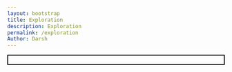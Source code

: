 ```yaml
---
layout: bootstrap
title: Exploration
description: Exploration
permalink: /exploration
Author: Darsh
---
```


<!-- Bootstrap CSS for styling -->
<link href="https://stackpath.bootstrapcdn.com/bootstrap/4.5.2/css/bootstrap.min.css" rel="stylesheet">

<script type="module">
import { pythonURI, fetchOptions } from '{{ site.baseurl }}/assets/js/api/config.js';

function showPopup(message) {
  const popup = document.createElement("div");
  popup.textContent = message;
  Object.assign(popup.style, {
    position: "fixed", top: "50%", left: "50%", transform: "translate(-50%, -50%)",
    backgroundColor: "rgba(0, 0, 0, 0.8)", color: "white", padding: "20px",
    borderRadius: "8px", zIndex: "1000", textAlign: "center", fontSize: "18px"
  });
  document.body.appendChild(popup);
  setTimeout(() => document.body.removeChild(popup), 1000); // Popup lasts 1 second
}

async function updatePoints(points) {
  try {
    const response = await fetch(`${pythonURI}/api/points`, {
      ...fetchOptions,
      method: 'POST',
      headers: { 'Content-Type': 'application/json' },
      body: JSON.stringify({ points })
    });
    const data = await response.json();
    if (response.ok) {
      showPopup("You gained 10 points!");
    }
  } catch (error) {
    console.error('Error updating points:', error);
  }
}

document.addEventListener('DOMContentLoaded', function () {
  const gameContainer = document.getElementById('game-container');
  const infoContainer = document.getElementById('info-container');
  const joystickContainer = document.getElementById('joystick-container');

  if (!gameContainer || !infoContainer || !joystickContainer) {
    console.error('Required containers are missing in the DOM.');
    return;
  }

  const canvas = document.createElement('canvas');
  gameContainer.appendChild(canvas);
  canvas.width = 800;
  canvas.height = 600;
  const ctx = canvas.getContext('2d');

  const player = { x: 100, y: 100, size: 15, speed: 2, dx: 0, dy: 0 };
  let discovered = new Set();
  let points = 0;

  const organelles = [
    { name: "Nucleus", x: 400, y: 300, r: 30, desc: "Controls cell activities and contains DNA." },
    { name: "Chloroplast", x: 600, y: 150, r: 25, desc: "Performs photosynthesis." },
    { name: "Vacuole", x: 200, y: 450, r: 35, desc: "Stores nutrients and waste products." },
    { name: "Cell Wall", x: 700, y: 500, r: 20, desc: "Provides structural support." },
    { name: "Cell Membrane", x: 100, y: 300, r: 20, desc: "Regulates what enters and leaves the cell." },
    { name: "Cytoplasm", x: 350, y: 100, r: 20, desc: "Gel-like substance where organelles reside." },
    { name: "Mitochondrion", x: 500, y: 400, r: 25, desc: "Produces energy for the cell." },
    { name: "Ribosome", x: 250, y: 200, r: 15, desc: "Synthesizes proteins." },
    { name: "Golgi Apparatus", x: 450, y: 500, r: 20, desc: "Modifies and packages proteins." },
    { name: "Endoplasmic Reticulum", x: 150, y: 100, r: 20, desc: "Transports materials within the cell." }
  ];

  // Load organelle images
  const organelleImages = {
    "Nucleus": new Image(),
    "Chloroplast": new Image(),
    "Vacuole": new Image(),
    "Cell Wall": new Image(),
    "Cell Membrane": new Image(),
    "Cytoplasm": new Image(),
    "Mitochondrion": new Image(),
    "Ribosome": new Image(),
    "Golgi Apparatus": new Image(),
    "Endoplasmic Reticulum": new Image()
  };

  // Set image sources from the 'images' folder
  organelleImages["Nucleus"].src = "images/nucleus.png";
  organelleImages["Chloroplast"].src = "images/chloroplast.png";
  organelleImages["Vacuole"].src = "images/cytoplasm.png";
  organelleImages["Cell Wall"].src = "images/cellwall.png";
  organelleImages["Cell Membrane"].src = "images/cellmembrane.png";
  organelleImages["Cytoplasm"].src = "images/cytoplasm.png";
  organelleImages["Mitochondrion"].src = "images/mitochondria.png";
  organelleImages["Ribosome"].src = "images/ribosome.png";
  organelleImages["Golgi Apparatus"].src = "images/golgi.png";
  organelleImages["Endoplasmic Reticulum"].src = "images/er.png";

  // UI elements
  const progressSpan = document.createElement('span');
  const progressDiv = document.createElement('div');
  progressDiv.classList.add('mb-3');
  progressDiv.innerHTML = "<strong>Organelles Discovered:</strong> ";
  progressDiv.appendChild(progressSpan);
  infoContainer.appendChild(progressDiv);

  const pointsDiv = document.createElement('div');
  pointsDiv.classList.add('mb-3');
  pointsDiv.innerHTML = `<strong>Points:</strong> <span id="points-counter">0</span>`;
  infoContainer.appendChild(pointsDiv);

  const infoBox = document.createElement('div');
  infoContainer.appendChild(infoBox);

  const joystickDiv = document.createElement('div');
  joystickContainer.appendChild(joystickDiv);

  // Drawing functions
  function drawPlayer() {
    ctx.fillStyle = "#3e8e41";
    ctx.beginPath();
    ctx.arc(player.x, player.y, player.size, 0, Math.PI * 2);
    ctx.fill();
  }

  function drawOrganelles() {
    organelles.forEach(o => {
      const img = organelleImages[o.name];
      if (img.complete) {
        const size = o.r * 2;
        ctx.drawImage(img, o.x - o.r, o.y - o.r, size, size);
      } else {
        img.onload = () => {
          const size = o.r * 2;
          ctx.drawImage(img, o.x - o.r, o.y - o.r, size, size);
        };
      }
    });
  }

  function detectCollisions() {
    organelles.forEach(o => {
      const dist = Math.hypot(player.x - o.x, player.y - o.y);
      if (dist < player.size + o.r && !discovered.has(o.name)) {
        discovered.add(o.name);
        points += 10;
        document.getElementById('points-counter').textContent = points;
        progressSpan.textContent = discovered.size;
        infoBox.style.display = 'block';
        infoBox.innerHTML = `<strong>${o.name}</strong><br>${o.desc}`;
      }
    });
  }

  function updatePlayer() {
    player.x += player.dx;
    player.y += player.dy;
    player.x = Math.max(player.size, Math.min(canvas.width - player.size, player.x));
    player.y = Math.max(player.size, Math.min(canvas.height - player.size, player.y));
  }

  function gameLoop() {
    ctx.clearRect(0, 0, canvas.width, canvas.height);
    drawOrganelles();
    drawPlayer();
    detectCollisions();
    updatePlayer();
    requestAnimationFrame(gameLoop);
  }

  // Joystick setup
  const joystick = nipplejs.create({
    zone: joystickDiv,
    mode: 'static',
    position: { right: '10%', top: '50%' },
    color: 'green'
  });

  joystick.on('move', (evt, data) => {
    const rad = data.angle.radian;
    player.dx = Math.cos(rad) * player.speed;
    player.dy = -Math.sin(rad) * player.speed;
  });

  joystick.on('end', () => {
    player.dx = 0;
    player.dy = 0;
  });

  gameLoop();
});


<!-- Bootstrap JS and NippleJS for the joystick -->
<script src="https://cdnjs.cloudflare.com/ajax/libs/nipplejs/0.9.0/nipplejs.min.js"></script>
<script src="https://code.jquery.com/jquery-3.5.1.slim.min.js"></script>
<script src="https://cdn.jsdelivr.net/npm/@popperjs/core@2.5.2/dist/umd/popper.min.js"></script>
<script src="https://stackpath.bootstrapcdn.com/bootstrap/4.5.2/js/bootstrap.min.js"></script>

<!-- Container for game and UI -->
<div class="container">
  <div class="row">
    <!-- Add an enclosed barrier for the game area -->
    <div class="col-md-8" id="game-container" style="border: 2px solid #000; padding: 10px;">
      <!-- Game canvas will be appended here -->
    </div>
    <div class="col-md-4" id="info-container" style="margin-left: 20px;">
      <!-- Progress and organelle info will be shown here -->
    </div>
  </div>
  <div class="row">
    <div class="col-12" id="joystick-container">
      <!-- Joystick controls will be shown here -->
    </div>
  </div>
</div>

